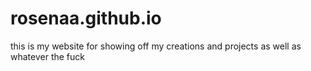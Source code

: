 # rosenaa.github.io
this is my website for showing off my creations and projects as well as whatever the fuck

